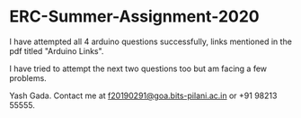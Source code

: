 # ERC-Summer-Assignment-2020

I have attempted all 4 arduino questions successfully, links mentioned in the pdf titled "Arduino Links".

I have tried to attempt the next two questions too but am facing a few problems.

Yash Gada.
Contact me at f20190291@goa.bits-pilani.ac.in or +91 98213 55555.
